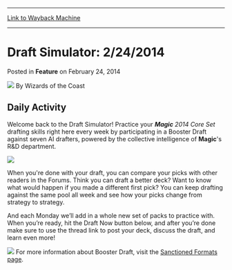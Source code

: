 
---
[Link to Wayback Machine](https://web.archive.org/web/20220119072136/https://magic.wizards.com/en/articles/archive/feature/draft-simulator-2242014-2014-02-24)

[_metadata_:author]:- "Wizards of the Coast"
[_metadata_:description]:- "Daily Activity Welcome back to the Draft Simulator! Practice your Magic 2014 Core Set drafting skills right here every week by participating in a Booster Draft against seven AI drafters, powered by the collective intelligence of Magic's R&D department. When you're done with your draft, you can compare your picks with other readers in the Forums. Think you can draft a better"
[_metadata_:generator]:- "Drupal 7 (http://drupal.org)"
[_metadata_:publish_date]:- "2014-02-24"
[_metadata_:title]:- "Draft Simulator: 2/24/2014"
[_metadata_:wayback_capture_timestamp]:- "2022-01-19 07:21:36+00:00"
[_metadata_:wayback_raw_url]:- "https://web.archive.org/web/20220119072136id_/https://magic.wizards.com/en/articles/archive/feature/draft-simulator-2242014-2014-02-24"
[_metadata_:wayback_url]:- "https://magic.wizards.com/en/articles/archive/feature/draft-simulator-2242014-2014-02-24"
---


Draft Simulator: 2/24/2014
==========================



 Posted in **Feature**
 on February 24, 2014 






![](https://media.magic.wizards.com/styles/auth_small/public/images/person/wizards_author.jpg)
By Wizards of the Coast












Daily Activity
--------------


Welcome back to the Draft Simulator! Practice your ***Magic** 2014 Core Set* drafting skills right here every week by participating in a Booster Draft against seven AI drafters, powered by the collective intelligence of **Magic**'s R&D department.


![](https://media.magic.wizards.com/image_legacy_migration/images/magic/daily/activity/da_simulatorthumb.jpg)


When you're done with your draft, you can compare your picks with other readers in the Forums. Think you can draft a better deck? Want to know what would happen if you made a different first pick? You can keep drafting against the same pool all week and see how your picks change from strategy to strategy.


And each Monday we’ll add in a whole new set of packs to practice with. When you’re ready, hit the Draft Now button below, and after you’re done make sure to use the thread link to post your deck, discuss the draft, and learn even more!


[![](https://media.magic.wizards.com/image_legacy_migration/mtg/images/tcg/resources/draft_now.jpg)](http://www.wizards.com/mtg/flash/draftsimulator/magicDrafter.html)
For more information about Booster Draft, visit the [Sanctioned Formats page](http://archive.wizards.com/Magic/TCG/Resources.aspx?x=mtg/tcg/resources/formats-sanctioned).








